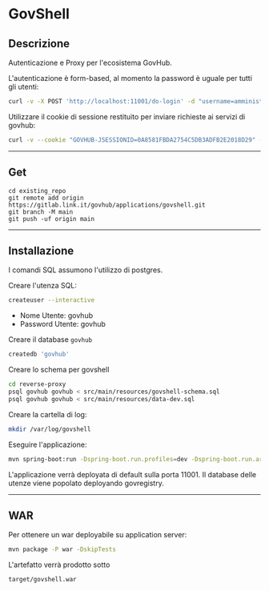 # GovShell


## Descrizione

Autenticazione e Proxy per l'ecosistema GovHub.

L'autenticazione è form-based, al momento la password è uguale per tutti gli utenti:

```bash
curl -v -X POST 'http://localhost:11001/do-login' -d "username=amministratore&password=password"
```

Utilizzare il cookie di sessione restituito per inviare richieste ai servizi di govhub:

```bash
curl -v --cookie "GOVHUB-JSESSIONID=0A8581FBDA2754C5DB3ADFB2E2018D29" -X GET 'http://localhost:11001/govregistry/users/1'
```

***

## Get

```
cd existing_repo
git remote add origin https://gitlab.link.it/govhub/applications/govshell.git
git branch -M main
git push -uf origin main
```

***

## Installazione

I comandi SQL assumono l'utilizzo di postgres.

Creare l'utenza SQL:

```bash
createuser --interactive
```

- Nome Utente: govhub
- Password Utente: govhub


Creare il database `govhub`

```bash
createdb 'govhub'
```

Creare lo schema per govshell

```bash
cd reverse-proxy
psql govhub govhub < src/main/resources/govshell-schema.sql
psql govhub govhub < src/main/resources/data-dev.sql
```

Creare la cartella di log:

```bash
mkdir /var/log/govshell
```

Eseguire l'applicazione:

```bash
mvn spring-boot:run -Dspring-boot.run.profiles=dev -Dspring-boot.run.arguments=--logging.level.org.springframework=TRACE
```

L'applicazione verrà deployata di default sulla porta 11001. Il database delle utenze viene popolato deployando govregistry.

***
## WAR

Per ottenere un war deployabile su application server:


```bash
mvn package -P war -DskipTests
```

L'artefatto verrà prodotto sotto

    target/govshell.war